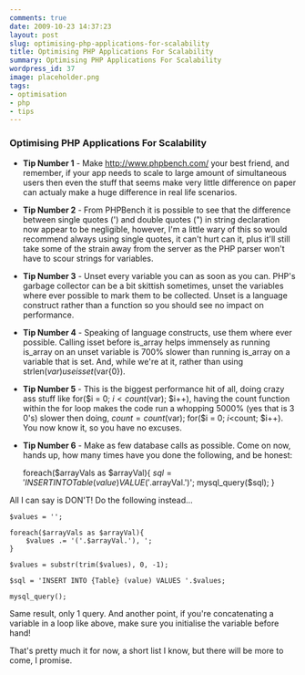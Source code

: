 ```yaml
---
comments: true
date: 2009-10-23 14:37:23
layout: post
slug: optimising-php-applications-for-scalability
title: Optimising PHP Applications For Scalability
summary: Optimising PHP Applications For Scalability
wordpress_id: 37
image: placeholder.png
tags:
- optimisation
- php
- tips
---
```


### Optimising PHP Applications For Scalability

- **Tip Number 1** - Make http://www.phpbench.com/ your best friend, and remember, if your app needs to scale to large amount of simultaneous users then even the stuff that seems make very little difference on paper can actualy make a huge difference in real life scenarios.
- **Tip Number 2** - From PHPBench it is possible to see that the difference between single quotes (') and double quotes (") in string declaration now appear to be negligible, however, I'm a little wary of this so would recommend always using single quotes, it can't hurt can it, plus it'll still take some of the strain away from the server as the PHP parser won't have to scour strings for variables.
- **Tip Number 3** - Unset every variable you can as soon as you can. PHP's garbage collector can be a bit skittish sometimes, unset the variables where ever possible to mark them to be collected. Unset is a language construct rather than a function so you should see no impact on performance.
- **Tip Number 4** - Speaking of language constructs, use them where ever possible. Calling isset before is_array helps immensely as running is_array on an unset variable is 700% slower than running is_array on a variable that is set. And, while we're at it, rather than using strlen($var) use isset($var{0}).
- **Tip Number 5** - This is the biggest performance hit of all, doing crazy ass stuff like for($i = 0; $i<count($var); $i++), having the count function within the for loop makes the code run a whopping 5000% (yes that is 3 0's) slower then doing, $count = count($var); for($i = 0; $i<$count; $i++). You now know it, so you have no excuses.
- **Tip Number 6** - Make as few database calls as possible. Come on now, hands up, how many times have you done the following, and be honest:

    foreach($arrayVals as $arrayVal){
        $sql = 'INSERT INTO {Table} (value) VALUE ('.$arrayVal.')';
        mysql_query($sql);
    }

All I can say is DON'T! Do the following instead...

    $values = '';

    foreach($arrayVals as $arrayVal){
        $values .= '('.$arrayVal.'), ';
    }

    $values = substr(trim($values), 0, -1);

    $sql = 'INSERT INTO {Table} (value) VALUES '.$values;

    mysql_query();

Same result, only 1 query. And another point, if you're concatenating a variable in a loop like above, make sure you initialise the variable before hand!

That's pretty much it for now, a short list I know, but there will be more to come, I promise.
